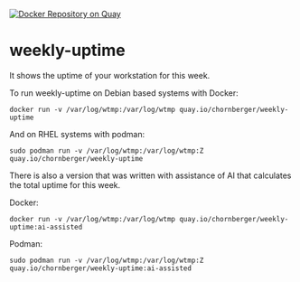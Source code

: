 [![Docker Repository on Quay](https://quay.io/repository/chornberger/weekly-uptime/status "Docker Repository on Quay")](https://quay.io/repository/chornberger/weekly-uptime)

# weekly-uptime

It shows the uptime of your workstation for this week.

To run weekly-uptime on Debian based systems with Docker:
```
docker run -v /var/log/wtmp:/var/log/wtmp quay.io/chornberger/weekly-uptime
```
And on RHEL systems with podman:
```
sudo podman run -v /var/log/wtmp:/var/log/wtmp:Z quay.io/chornberger/weekly-uptime
```
There is also a version that was written with assistance of AI that calculates the total uptime for this week.

Docker:
```
docker run -v /var/log/wtmp:/var/log/wtmp quay.io/chornberger/weekly-uptime:ai-assisted
```
Podman:
```
sudo podman run -v /var/log/wtmp:/var/log/wtmp:Z quay.io/chornberger/weekly-uptime:ai-assisted
```
